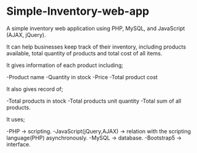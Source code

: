 # Simple-Inventory-web-app

A simple inventory web application using PHP, MySQL, and JavaScript (AJAX, jQuery).

It can help businesses keep track of their inventory, including products available, total quantity of products and total cost of all items.

It gives information of each product including;

-Product name
-Quantity in stock
-Price
-Total product cost

It also gives record of;

-Total products in stock
-Total products unit quantity
-Total sum of all products.

It uses;

-PHP -> scripting.
-JavaScript(jQuery,AJAX) -> relation with the scripting language(PHP) asynchronously.
-MySQL -> database.
-Bootstrap5 -> interface.
